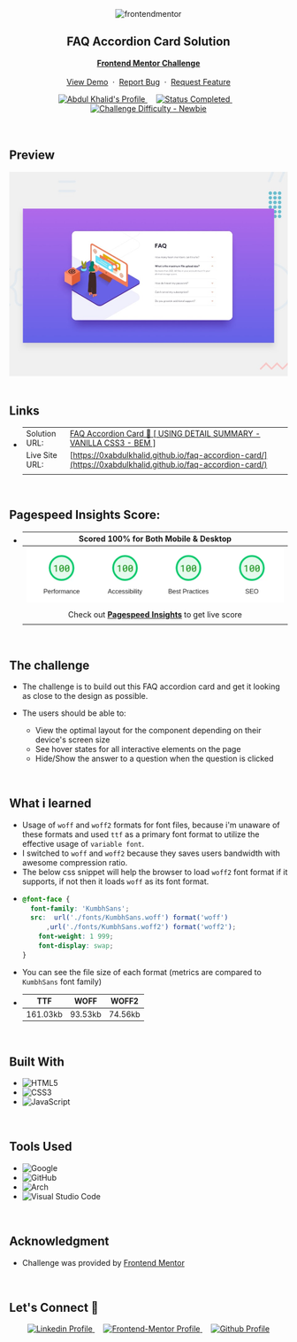 <div align="center">

  <img src="https://www.frontendmentor.io/static/images/logo-mobile.svg" alt="frontendmentor" width="80">

  <h2 align="center">FAQ Accordion Card Solution</h2>
  <p align="center">
    <a href="https://www.frontendmentor.io/challenges/faq-accordion-card-XlyjD0Oam" target="_blank"><strong>Frontend Mentor Challenge</strong></a>
    <br />
    <br />
    <a href="https://0xabdulkhalid.github.io/faq-accordion-card/" target="_blank">View Demo</a>
    &nbsp;·&nbsp;
    <a href="https://github.com/0xabdulkhalid/faq-accordion-card/issues" target="_blank">Report Bug</a>
    &nbsp;·&nbsp;
    <a href="https://github.com/0xabdulkhalid/faq-accordion-card/issues" target="_blank">Request Feature</a>
  </p>
</div>

<!-- Badges -->
<div align="center">
  <!-- Profiles -->
  <a href="https://www.frontendmentor.io/profile/0xabdulkhalid" target="_blank">
    <img src="https://img.shields.io/badge/Profile-0xAbdulKhalid-eee?style=for-the-badge&logo=frontendmentor" alt="Abdul Khalid's Profile">
  </a> &nbsp;&nbsp;&nbsp;

  <!-- Status -->
  <a href="#">
    <img src="https://img.shields.io/badge/Status-Completed-4ADE80?style=for-the-badge" alt="Status Completed">
  </a> &nbsp;&nbsp;&nbsp;

  <!-- Difficulty -->
  <a href="https://www.frontendmentor.io/challenges?difficulties=1"  target="_blank">
    <img src="https://img.shields.io/badge/Difficulty-Newbie-61BECD?style=for-the-badge&logo=frontendmentor" alt="Challenge Difficulty - Newbie">
  </a>

</div>
<br />
<br />



## **Preview**

<div align='center'>
<img src='./design/desktop-preview.jpg' alt='FAQ Accordion Card solution desktop preview image'>
</div>


<br>

## **Links**

- |||
  | :----- | :----- |
  | Solution URL: | [FAQ Accordion Card 🎯 [ USING DETAIL SUMMARY - VANILLA CSS3 - BEM ]](https://www.frontendmentor.io/solutions/faq-accordion-card-using-detail-summary-vanilla-css3-bem-PfVhpYym1r) |
  | Live Site URL: | [https://0xabdulkhalid.github.io/faq-accordion-card/](https://0xabdulkhalid.github.io/faq-accordion-card/) |
  |||


<br>


## Pagespeed Insights Score:

- | Scored 100% for Both Mobile & Desktop |
  | :-----: |
  | <img src='https://github.com/0xabdulkhalid/profile-card-component/blob/main/images/pagespeed-insights-score.webp' alt='100% scored on pagespeed insights'> |
  |  |
  | Check out [**Pagespeed Insights**](https://pagespeed.web.dev/analysis/https-0xabdulkhalid-github-io-faq-accordion-card/c7lfd2qg4h?form_factor=mobile) to get live score |
  |||

<br>

## The challenge

- The challenge is to build out this FAQ accordion card and get it looking as close to the design as possible.

- The users should be able to:
  - View the optimal layout for the component depending on their device's screen size
  - See hover states for all interactive elements on the page
  - Hide/Show the answer to a question when the question is clicked

<br>

## What i learned
- Usage of `woff` and `woff2` formats for font files, because i'm unaware of these formats and used `ttf` as a primary font format to utilize the effective usage of `variable font`.
- I switched to `woff` and `woff2` because they saves users bandwidth with awesome compression ratio.
- The below css snippet will help the browser to load `woff2` font format if it supports, if not then it loads `woff` as its font format.
- ```css
  @font-face {
    font-family: 'KumbhSans';
    src:  url('./fonts/KumbhSans.woff') format('woff')
        ,url('./fonts/KumbhSans.woff2') format('woff2');
      font-weight: 1 999;
      font-display: swap;
  }
  ```
- You can see the file size of each format (metrics are compared to `KumbhSans` font family)
- | TTF | WOFF | WOFF2 |
  | :--: | :--: | :--: |
  |161.03kb|93.53kb|74.56kb| 

<br>

## **Built With**

- ![HTML5](https://img.shields.io/badge/html5-%23E34F26.svg?style=for-the-badge&logo=html5&logoColor=white)   
- ![CSS3](https://img.shields.io/badge/css3-%231572B6.svg?style=for-the-badge&logo=css3&logoColor=white) 
- ![JavaScript](https://img.shields.io/badge/javascript-%23323330.svg?style=for-the-badge&logo=javascript&logoColor=%23F7DF1E)  


<br>

## **Tools Used**

- ![Google](https://img.shields.io/badge/google-DA4437?style=for-the-badge&logo=google&logoColor=white)
- ![GitHub](https://img.shields.io/badge/github-0D1117.svg?style=for-the-badge&logo=github&logoColor=white)  
- ![Arch](https://img.shields.io/badge/Arch%20Linux-1793D1?logo=arch-linux&logoColor=fff&style=for-the-badge)
- ![Visual Studio Code](https://img.shields.io/badge/Visual%20Studio%20Code-0078d7.svg?style=for-the-badge&logo=visual-studio-code&logoColor=white)   


<br>

## **Acknowledgment**

* Challenge was provided by [Frontend Mentor](https://www.frontendmentor.io)

<br>

## **Let's Connect 👋**

<div align=center>

  <a href="https://linkedin.com/in/0xabdulkhalid" target="_blank">
    <img src="https://img.shields.io/badge/linkedin%20Profile-%2300acee.svg?color=405DE6&style=for-the-badge&logo=linkedin&logoColor=white" alt="Linkedin Profile">
  </a>&nbsp;&nbsp;&nbsp;

  <a href="https://www.frontendmentor.io/profile/0xabdulkhalid" target="_blank">
    <img src="https://img.shields.io/badge/FEM%20Profile-f8f9f8?style=for-the-badge&logo=Frontend-Mentor&logoColor=black" alt="Frontend-Mentor Profile">
  </a> &nbsp;&nbsp;&nbsp;

  <a href="https://www.github.com/0xabdulkhalid/" target="_blank">
    <img src="https://img.shields.io/badge/Github%20Profile-131313?style=for-the-badge&logo=github&logoColor=white" alt="Github Profile">
  </a>

</div>

<br>
